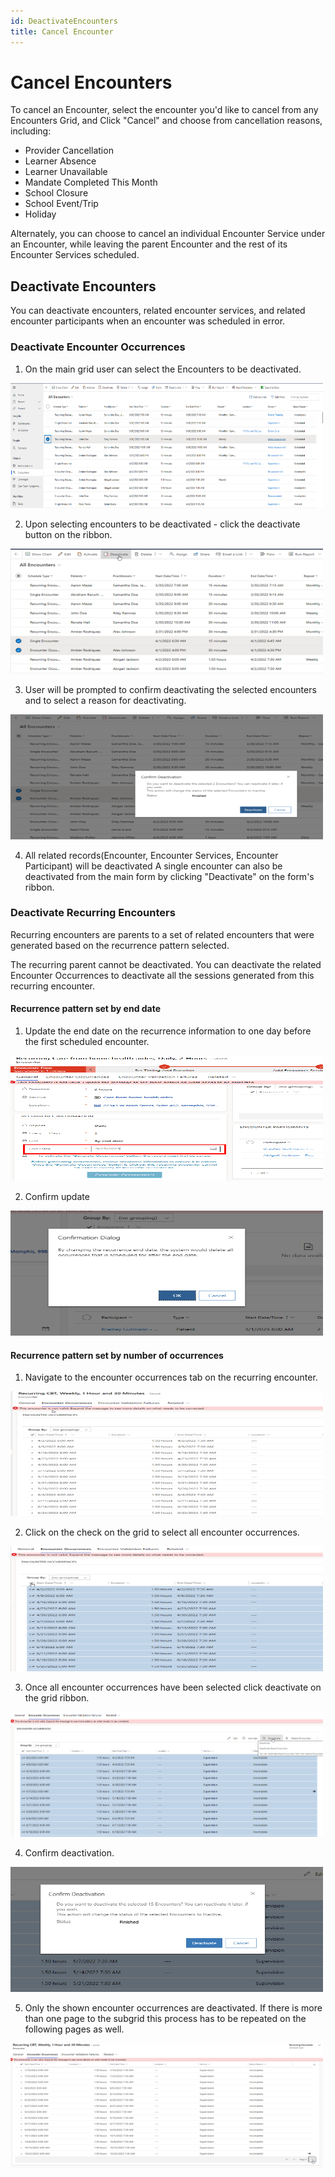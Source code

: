 ```yaml
---
id: DeactivateEncounters
title: Cancel Encounter
---
```

# Cancel Encounters

To cancel an Encounter, select the encounter you'd like to cancel from any Encounters Grid, and Click "Cancel" and choose from cancellation reasons, including:
- Provider Cancellation
- Learner Absence
- Learner Unavailable
- Mandate Completed This Month
- School Closure
- School Event/Trip
- Holiday

Alternately, you can choose to cancel an individual Encounter Service under an Encounter, while leaving the parent Encounter and the rest of its Encounter Services scheduled.

## Deactivate Encounters

You can deactivate encounters, related encounter services, and related encounter participants when an encounter was scheduled in error.

### Deactivate Encounter Occurrences

1.  On the main grid user can select the Encounters to be deactivated.

<img src ="/img/SelectToDeactivate.png" width="500" height="200"/>


2.  Upon selecting encounters to be deactivated - click the deactivate button on the ribbon.

<img src ="/img/ca0f52fd-b9c0-47e5-87ed-9b5e2a8b1739_image.png" width="500" height="200"/>

3.  User will be prompted to confirm deactivating the selected encounters and to select a reason for deactivating.

<img src ="/img/399c27bd-f552-4bb9-9433-5ec75c60271e_image.png" width="500" height="200"/>

4.  All related records(Encounter, Encounter Services, Encounter Participant) will be deactivated
A single encounter can also be deactivated from the main form by clicking "Deactivate" on the form's ribbon.

### Deactivate Recurring Encounters

Recurring encounters are parents to a set of related encounters that were generated based on the recurrence pattern selected.

The recurring parent cannot be deactivated. You can deactivate the related Encounter Occurrences to deactivate all the sessions generated from this recurring encounter.

#### Recurrence pattern set by end date

1.  Update the end date on the recurrence information to one day before the first scheduled encounter.

<img src ="/img/9b8cb298-2429-44af-bc58-4a6d672f193b_image.png" width="500" height="200"/>

2.  Confirm update

<img src ="/img/ConfirmUpdate.png" width="500" height="200"/>

#### Recurrence pattern set by number of occurrences

1.  Navigate to the encounter occurrences tab on the recurring encounter.

<img src ="/img/8f0664c7-33a1-4762-8e69-6cfe0e75ab89_image.png" width="500" height="200"/>

2.  Click on the check on the grid to select all encounter occurrences.

<img src ="/img/e0d315e9-fbe1-46ca-8c1e-2703cc1d0957_image.png" width="500" height="200"/>

3.  Once all encounter occurrences have been selected click deactivate on the grid ribbon.

<img src ="/img/9da78011-dd9f-4d37-af65-c89e3ac683bd_image.png" width="500" height="200"/>

4.  Confirm deactivation.

<img src ="/img/1907150b-ee4e-466e-8b07-cf21d8c468af_image.png" width="500" height="200"/>

5. Only the shown encounter occurrences are deactivated. If there is more than one page to the subgrid this process has to be repeated on the following pages as well.

<img src ="/img/cbfa41a3-9a64-48c7-9bf9-a47ca44e4ce6_image.png" width="500" height="200"/>

          